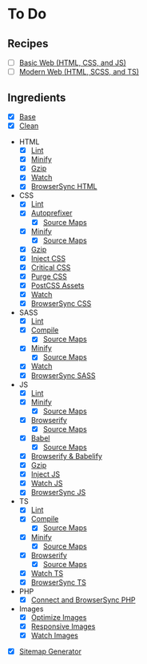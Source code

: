 To Do
================================================================================

Recipes
--------------------------------------------------------------------------------

- [ ] [Basic Web (HTML, CSS, and JS)]()
- [ ] [Modern Web (HTML, SCSS, and TS)]()

Ingredients
--------------------------------------------------------------------------------

- [x] [Base](https://github.com/itrusler/gulp-recipes-es6/issues/3)
- [x] [Clean](https://github.com/itrusler/gulp-recipes-es6/issues/5)
- HTML
	- [x] [Lint](https://github.com/itrusler/gulp-recipes-es6/issues/7)
	- [x] [Minify](https://github.com/itrusler/gulp-recipes-es6/issues/9)
	- [x] [Gzip](https://github.com/itrusler/gulp-recipes-es6/issues/97)
	- [x] [Watch](https://github.com/itrusler/gulp-recipes-es6/issues/10)
	- [x] [BrowserSync HTML](https://github.com/itrusler/gulp-recipes-es6/issues/11)
- CSS
	- [x] [Lint](https://github.com/itrusler/gulp-recipes-es6/issues/15)
	- [x] [Autoprefixer](https://github.com/itrusler/gulp-recipes-es6/issues/16)
		- [x] [Source Maps](https://github.com/itrusler/gulp-recipes-es6/issues/17)
	- [x] [Minify](https://github.com/itrusler/gulp-recipes-es6/issues/18)
		- [x] [Source Maps](https://github.com/itrusler/gulp-recipes-es6/issues/19)
	- [x] [Gzip](https://github.com/itrusler/gulp-recipes-es6/issues/99)
	- [x] [Inject CSS](https://github.com/itrusler/gulp-recipes-es6/issues/21)
	- [x] [Critical CSS](https://github.com/itrusler/gulp-recipes-es6/issues/105)
	- [x] [Purge CSS](https://github.com/itrusler/gulp-recipes-es6/issues/22)
	- [x] [PostCSS Assets](https://github.com/itrusler/gulp-recipes-es6/issues/109)
	- [x] [Watch](https://github.com/itrusler/gulp-recipes-es6/issues/20)
	- [x] [BrowserSync CSS](https://github.com/itrusler/gulp-recipes-es6/issues/23)
- SASS
	- [x] [Lint](https://github.com/itrusler/gulp-recipes-es6/issues/35)
	- [x] [Compile](https://github.com/itrusler/gulp-recipes-es6/issues/36)
		- [x] [Source Maps](https://github.com/itrusler/gulp-recipes-es6/issues/37)
	- [x] [Minify](https://github.com/itrusler/gulp-recipes-es6/issues/38)
		- [x] [Source Maps](https://github.com/itrusler/gulp-recipes-es6/issues/39)
	- [x] [Watch](https://github.com/itrusler/gulp-recipes-es6/issues/40)
	- [x] [BrowserSync SASS](https://github.com/itrusler/gulp-recipes-es6/issues/41)
-	JS
	- [x] [Lint](https://github.com/itrusler/gulp-recipes-es6/issues/49)
	- [x] [Minify](https://github.com/itrusler/gulp-recipes-es6/issues/50)
		- [x] [Source Maps](https://github.com/itrusler/gulp-recipes-es6/issues/62)
	- [x] [Browserify](https://github.com/itrusler/gulp-recipes-es6/issues/51)
		- [x] [Source Maps](https://github.com/itrusler/gulp-recipes-es6/issues/52)
	- [x] [Babel](https://github.com/itrusler/gulp-recipes-es6/issues/53)
		- [x] [Source Maps](https://github.com/itrusler/gulp-recipes-es6/issues/54)
	- [x] [Browserify & Babelify](https://github.com/itrusler/gulp-recipes-es6/issues/55)
	- [x] [Gzip](https://github.com/itrusler/gulp-recipes-es6/issues/101)
	- [x] [Inject JS](https://github.com/itrusler/gulp-recipes-es6/issues/21)
	- [x] [Watch JS](https://github.com/itrusler/gulp-recipes-es6/issues/56)
	- [x] [BrowserSync JS](https://github.com/itrusler/gulp-recipes-es6/issues/57)
- TS
	- [x] [Lint](https://github.com/itrusler/gulp-recipes-es6/issues/69)
	- [x] [Compile](https://github.com/itrusler/gulp-recipes-es6/issues/70)
		- [x] [Source Maps](https://github.com/itrusler/gulp-recipes-es6/issues/71)
	- [x] [Minify](https://github.com/itrusler/gulp-recipes-es6/issues/72)
		- [x] [Source Maps](https://github.com/itrusler/gulp-recipes-es6/issues/73)
	- [x] [Browserify](https://github.com/itrusler/gulp-recipes-es6/issues/74)
		- [x] [Source Maps](https://github.com/itrusler/gulp-recipes-es6/issues/84)
	- [x] [Watch TS](https://github.com/itrusler/gulp-recipes-es6/issues/75)
	- [x] [BrowserSync TS](https://github.com/itrusler/gulp-recipes-es6/issues/76)
- PHP
	- [x] [Connect and BrowserSync PHP](https://github.com/itrusler/gulp-recipes-es6/issues/87)
- Images
	- [x] [Optimize Images](https://github.com/itrusler/gulp-recipes-es6/issues/88)
	- [x] [Responsive Images](https://github.com/itrusler/gulp-recipes-es6/issues/107)
	- [x] [Watch Images](https://github.com/itrusler/gulp-recipes-es6/issues/89)
- [x] [Sitemap Generator](https://github.com/itrusler/gulp-recipes-es6/issues/103)

